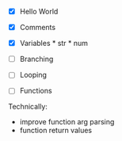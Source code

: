 - [x] Hello World
- [x] Comments

- [x] Variables
      * str
      * num

- [ ] Branching
- [ ] Looping

- [ ] Functions

Technically:
* improve function arg parsing
* function return values
